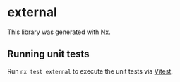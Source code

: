 # external

This library was generated with [Nx](https://nx.dev).

## Running unit tests

Run `nx test external` to execute the unit tests via [Vitest](https://vitest.dev/).
